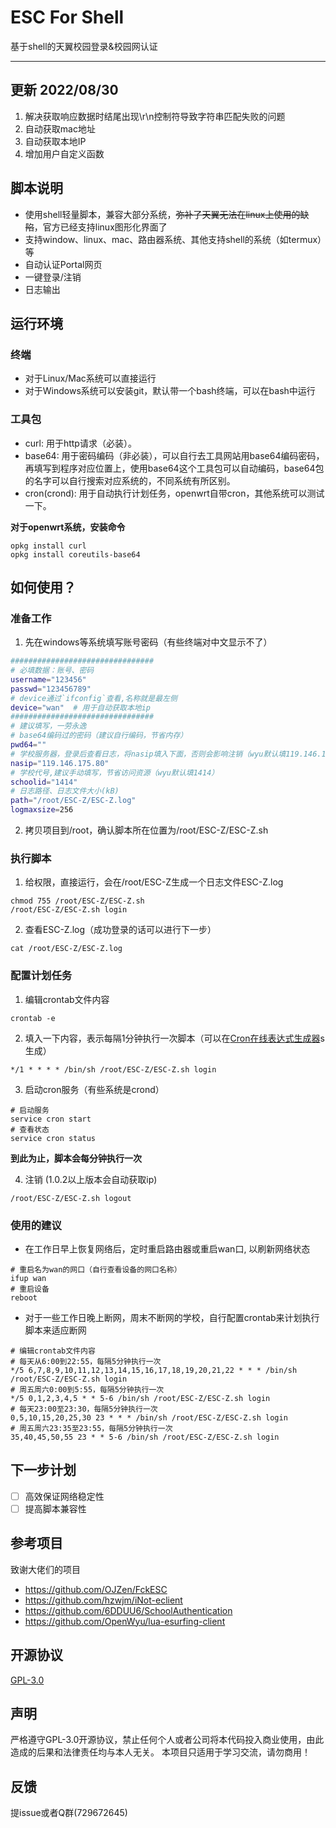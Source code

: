 # ESC For Shell
基于shell的天翼校园登录&校园网认证

---
## 更新 2022/08/30
1. 解决获取响应数据时结尾出现\r\n控制符导致字符串匹配失败的问题
2. 自动获取mac地址
3. 自动获取本地IP
4. 增加用户自定义函数

## 脚本说明
- 使用shell轻量脚本，兼容大部分系统，~~弥补了天翼无法在linux上使用的缺陷~~，官方已经支持linux图形化界面了
- 支持window、linux、mac、路由器系统、其他支持shell的系统（如termux）等
- 自动认证Portal网页
- 一键登录/注销
- 日志输出


## 运行环境
### 终端
- 对于Linux/Mac系统可以直接运行
- 对于Windows系统可以安装git，默认带一个bash终端，可以在bash中运行

### 工具包
- curl: 用于http请求（必装）。
- base64: 用于密码编码（非必装），可以自行去工具网站用base64编码密码，再填写到程序对应位置上，使用base64这个工具包可以自动编码，base64包的名字可以自行搜索对应系统的，不同系统有所区别。
- cron(crond): 用于自动执行计划任务，openwrt自带cron，其他系统可以测试一下。

**对于openwrt系统，安装命令**
```shell
opkg install curl
opkg install coreutils-base64
```


## 如何使用？

### 准备工作
1. 先在windows等系统填写账号密码（有些终端对中文显示不了）
```bash
################################
# 必填数据：账号、密码
username="123456"
passwd="123456789"
# device通过`ifconfig`查看,名称就是最左侧
device="wan"  # 用于自动获取本地ip
################################
# 建议填写，一劳永逸
# base64编码过的密码（建议自行编码，节省内存）
pwd64=""
# 学校服务器，登录后查看日志，将nasip填入下面，否则会影响注销（wyu默认填119.146.175.80）
nasip="119.146.175.80"
# 学校代号,建议手动填写，节省访问资源（wyu默认填1414）
schoolid="1414"
# 日志路径、日志文件大小(kB)
path="/root/ESC-Z/ESC-Z.log"
logmaxsize=256
```
2. 拷贝项目到/root，确认脚本所在位置为/root/ESC-Z/ESC-Z.sh

### 执行脚本
1. 给权限，直接运行，会在/root/ESC-Z生成一个日志文件ESC-Z.log
```sheel
chmod 755 /root/ESC-Z/ESC-Z.sh
/root/ESC-Z/ESC-Z.sh login
```
2. 查看ESC-Z.log（成功登录的话可以进行下一步）
```shell
cat /root/ESC-Z/ESC-Z.log
```

### 配置计划任务
1. 编辑crontab文件内容
```shell
crontab -e
```
2. 填入一下内容，表示每隔1分钟执行一次脚本（可以在[Cron在线表达式生成器](http://cron.ciding.cc/)s生成）
```
*/1 * * * * /bin/sh /root/ESC-Z/ESC-Z.sh login
```
3. 启动cron服务（有些系统是crond）
```shell
# 启动服务
service cron start
# 查看状态
service cron status
```
**到此为止，脚本会每分钟执行一次**

4. 注销 (1.0.2以上版本会自动获取ip)
```shell
/root/ESC-Z/ESC-Z.sh logout
```

### 使用的建议
- 在工作日早上恢复网络后，定时重启路由器或重启wan口, 以刷新网络状态
```shell
# 重启名为wan的网口（自行查看设备的网口名称）
ifup wan
# 重启设备
reboot
```
- 对于一些工作日晚上断网，周末不断网的学校，自行配置crontab来计划执行脚本来适应断网
```shell
# 编辑crontab文件内容
# 每天从6:00到22:55，每隔5分钟执行一次
*/5 6,7,8,9,10,11,12,13,14,15,16,17,18,19,20,21,22 * * * /bin/sh /root/ESC-Z/ESC-Z.sh login
# 周五周六0:00到5:55，每隔5分钟执行一次
*/5 0,1,2,3,4,5 * * 5-6 /bin/sh /root/ESC-Z/ESC-Z.sh login
# 每天23:00至23:30，每隔5分钟执行一次
0,5,10,15,20,25,30 23 * * * /bin/sh /root/ESC-Z/ESC-Z.sh login
# 周五周六23:35至23:55，每隔5分钟执行一次
35,40,45,50,55 23 * * 5-6 /bin/sh /root/ESC-Z/ESC-Z.sh login
```

## 下一步计划
- [ ] 高效保证网络稳定性
- [ ] 提高脚本兼容性

## 参考项目
致谢大佬们的项目
- https://github.com/OJZen/FckESC
- https://github.com/hzwjm/iNot-eclient
- https://github.com/6DDUU6/SchoolAuthentication
- https://github.com/OpenWyu/lua-esurfing-client


## 开源协议
[GPL-3.0](https://github.com/Z446C/ESC-Z/blob/main/LICENSE)


## 声明
严格遵守GPL-3.0开源协议，禁止任何个人或者公司将本代码投入商业使用，由此造成的后果和法律责任均与本人无关。
本项目只适用于学习交流，请勿商用！

## 反馈
提issue或者Q群(729672645)
